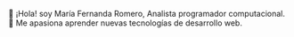 👋 ¡Hola! soy María Fernanda Romero, Analista programador computacional.
🌱 Me apasiona aprender nuevas tecnologías de desarrollo web.

